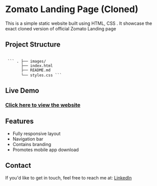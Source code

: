 # Zomato Landing Page (Cloned)

This is a simple static website built using HTML, CSS . It showcase the exact cloned version of official Zomato Landing page

## Project Structure 
<pre> <code> 
 ``` . ├── images/
       ├── index.html
       ├── README.md
       └── styles.css ``` </code> </pre>
## Live Demo
### [Click here to view the website](https://6819799a074c220008d20333--spontaneous-toffee-dd846d.netlify.app/)
## Features
 - Fully responsive layout
 - Navigation bar
 - Contains branding
 - Promotes mobile app download
## Contact
If you'd like to get in touch, feel free to reach me at: [LinkedIn](https://www.linkedin.com/in/amutheswaran-jd)



